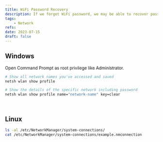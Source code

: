 ```yaml
---
title: WiFi Password Recovery
description: If we forget WiFi password, we may be able to recover password from the history.
tags:
    - Network
refs:
date: 2023-07-15
draft: false
---
```


## Windows

Open Command Prompt as root privilege like Administrator.

```sh
# Show all network names you've accessed and saved
netsh wlan show profile

# Show the details of the specific network including password
netsh wlan show profile name="network-name" key=clear
```

<br />

## Linux

```sh
ls -al /etc/NetworkManager/system-connections/
cat /etc/NetworkManager/system-connections/example.nmconnection
```
